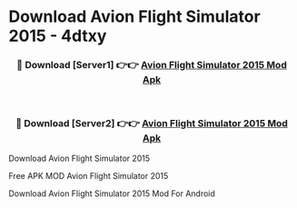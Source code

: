 # Download Avion Flight Simulator 2015 - 4dtxy



<div align="center">
<h3>🔴 Download [Server1] 👉👉 <a href="https://momento.my/?title=Avion_Flight_Simulator_2015">Avion Flight Simulator 2015 Mod Apk</a></h3><br>

<h3>🔴 Download [Server2] 👉👉 <a href="https://momento.my/?title=Avion_Flight_Simulator_2015">Avion Flight Simulator 2015 Mod Apk</a></h3>
</div>



Download Avion Flight Simulator 2015 

Free APK MOD Avion Flight Simulator 2015 

Download Avion Flight Simulator 2015 Mod For Android
